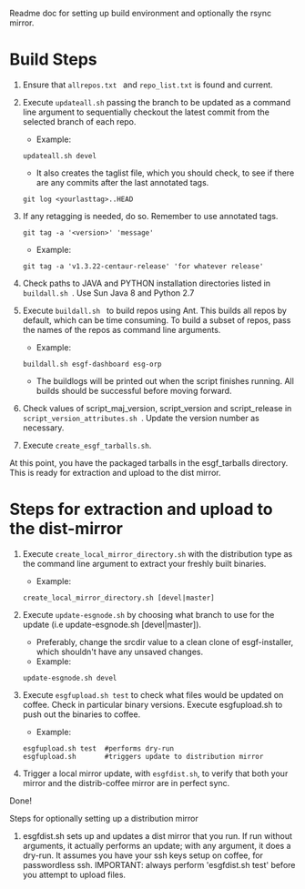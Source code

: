 Readme doc for setting up build environment and optionally the rsync mirror.
# Build Steps
1. Ensure that ```allrepos.txt ``` and ```repo_list.txt``` is found and current.

2. Execute ```updateall.sh``` passing the branch to be updated as a command line argument to sequentially checkout the latest commit from the selected branch of each repo.
   * Example: 
   ``` shell 
   updateall.sh devel 
   ``` 
   * It also creates the taglist file, which you should check, to see if there are any commits after the last annotated tags.
    ``` shell 
    git log <yourlasttag>..HEAD 
    ``` 

3. If any retagging is needed, do so. Remember to use annotated tags. 
   ``` shell 
   git tag -a '<version>' 'message'
   ```
   * Example: 
   ``` shell
   git tag -a 'v1.3.22-centaur-release' 'for whatever release'
   ```
   
4. Check paths to JAVA and PYTHON installation directories listed in ```buildall.sh ```. Use Sun Java 8 and Python 2.7

5. Execute ```buildall.sh ``` to build repos using Ant.  This builds all repos by default, which can be time consuming.  To build a subset of repos, pass the names of the repos as command line arguments.
   * Example: 
   ``` shell
   buildall.sh esgf-dashboard esg-orp
   ```
   * The buildlogs will be printed out when the script finishes running.  All builds should be successful before moving forward.

6. Check values of script_maj_version, script_version and script_release in ```script_version_attributes.sh ```.  Update the version number as necessary.

7. Execute ``` create_esgf_tarballs.sh ```.

At this point, you have the packaged tarballs in the esgf_tarballs directory. This is ready for extraction and upload to the dist mirror.



# Steps for extraction and upload to the dist-mirror 

1. Execute ```create_local_mirror_directory.sh``` with the distribution type as the command line argument to extract your freshly built binaries.
	* Example: 
	``` shell
	create_local_mirror_directory.sh [devel|master]
	```

2. Execute ``` update-esgnode.sh ``` by choosing what branch to use for the update (i.e update-esgnode.sh [devel|master]). 
	* Preferably, change the srcdir value to a clean clone of esgf-installer, which shouldn't have any unsaved changes.
	* Example:
	``` shell
	update-esgnode.sh devel
	```

3. Execute ```esgfupload.sh test``` to check what files would be updated on coffee. Check in particular binary versions. Execute esgfupload.sh to push out the binaries to coffee.
	* Example:
	``` shell
	esgfupload.sh test  #performs dry-run
	esgfupload.sh       #triggers update to distribution mirror
	```

4. Trigger a local mirror update, with ```esgfdist.sh```, to verify that both your mirror and the distrib-coffee mirror are in perfect sync.

Done!

Steps for optionally setting up a distribution mirror

1. esgfdist.sh sets up and updates a dist mirror that you run. If run without arguments, it actually performs an update; with any argument, it does a dry-run.
It assumes you have your ssh keys setup on coffee, for passwordless ssh.
IMPORTANT: always perform 'esgfdist.sh test' before you attempt to upload files.
